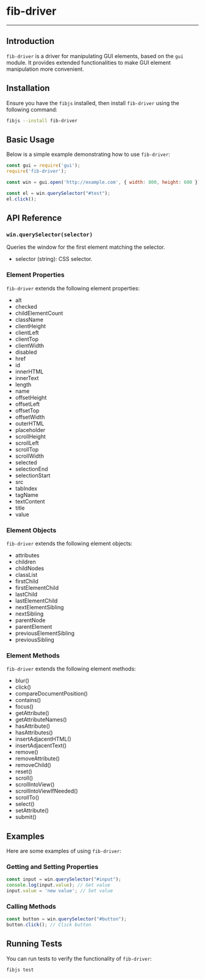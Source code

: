 # fib-driver
------------

## Introduction
`fib-driver` is a driver for manipulating GUI elements, based on the `gui` module. It provides extended functionalities to make GUI element manipulation more convenient.

## Installation
Ensure you have the `fibjs` installed, then install `fib-driver` using the following command:

```sh
fibjs --install fib-driver
```
## Basic Usage

Below is a simple example demonstrating how to use `fib-driver`:
```JavaScript
const gui = require('gui');
require('fib-driver');

const win = gui.open('http://example.com', { width: 800, height: 600 });

const el = win.querySelector("#test");
el.click();
```

## API Reference

### `win.querySelector(selector)`
Queries the window for the first element matching the selector.

- selector (string): CSS selector.

### Element Properties

`fib-driver` extends the following element properties:

- alt
- checked
- childElementCount
- className
- clientHeight
- clientLeft
- clientTop
- clientWidth
- disabled
- href
- id
- innerHTML
- innerText
- length
- name
- offsetHeight
- offsetLeft
- offsetTop
- offsetWidth
- outerHTML
- placeholder
- scrollHeight
- scrollLeft
- scrollTop
- scrollWidth
- selected
- selectionEnd
- selectionStart
- src
- tabIndex
- tagName
- textContent
- title
- value

### Element Objects

`fib-driver` extends the following element objects:

- attributes
- children
- childNodes
- classList
- firstChild
- firstElementChild
- lastChild
- lastElementChild
- nextElementSibling
- nextSibling
- parentNode
- parentElement
- previousElementSibling
- previousSibling

### Element Methods

`fib-driver` extends the following element methods:

- blur()
- click()
- compareDocumentPosition()
- contains()
- focus()
- getAttribute()
- getAttributeNames()
- hasAttribute()
- hasAttributes()
- insertAdjacentHTML()
- insertAdjacentText()
- remove()
- removeAttribute()
- removeChild()
- reset()
- scroll()
- scrollIntoView()
- scrollIntoViewIfNeeded()
- scrollTo()
- select()
- setAttribute()
- submit()

## Examples

Here are some examples of using `fib-driver`:

### Getting and Setting Properties

```JavaScript
const input = win.querySelector("#input");
console.log(input.value); // Get value
input.value = 'new value'; // Set value
```
### Calling Methods
```JavaScript
const button = win.querySelector("#button");
button.click(); // Click button
```

## Running Tests
You can run tests to verify the functionality of `fib-driver`:
```sh
fibjs test
```